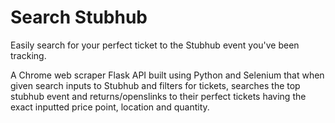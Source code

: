 # Search Stubhub

Easily search for your perfect ticket to the Stubhub event you've been tracking.

A Chrome web scraper Flask API built using Python and Selenium that when given search inputs to Stubhub and filters for tickets, searches the top stubhub event and 
returns/openslinks to their perfect tickets having the exact inputted price point, location and quantity. 
